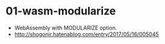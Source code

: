 # 01-wasm-modularize
* WebAssembly with MODULARIZE option.
* http://shogonir.hatenablog.com/entry/2017/05/16/005045

